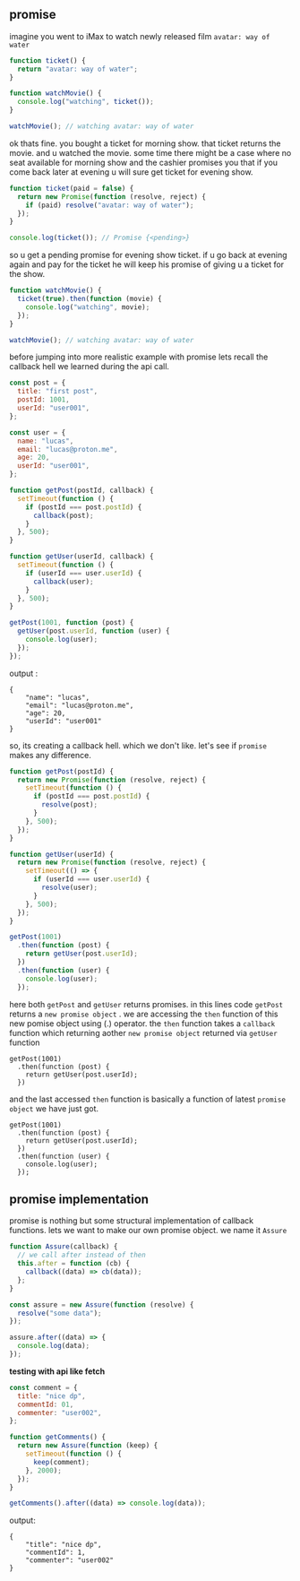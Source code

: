 ## promise
imagine you went to iMax to watch newly released film  `avatar: way of water` 

```js
function ticket() {
  return "avatar: way of water";
}

function watchMovie() {
  console.log("watching", ticket());
}

watchMovie(); // watching avatar: way of water
```

ok thats fine. you bought a ticket for morning show. that ticket returns the movie. and u watched the movie.
some time there might be a case where no seat available for morning show and the cashier promises you that if you come back later at evening u will sure get ticket for evening show.
```js
function ticket(paid = false) {
  return new Promise(function (resolve, reject) {
    if (paid) resolve("avatar: way of water");
  });
} 

console.log(ticket()); // Promise {<pending>}
```

so u get a pending promise for evening show ticket. if u go back at evening again and pay for the ticket he will keep his promise of giving u a ticket for the show.
```js
function watchMovie() {
  ticket(true).then(function (movie) {
    console.log("watching", movie);
  });
}

watchMovie(); // watching avatar: way of water
```

before jumping into more realistic example with promise lets recall the callback hell we learned during the api call.

```js
const post = {
  title: "first post",
  postId: 1001,
  userId: "user001",
};

const user = {
  name: "lucas",
  email: "lucas@proton.me",
  age: 20,
  userId: "user001",
};

function getPost(postId, callback) {
  setTimeout(function () {
    if (postId === post.postId) {
      callback(post);
    }
  }, 500);
}

function getUser(userId, callback) {
  setTimeout(function () {
    if (userId === user.userId) {
      callback(user);
    }
  }, 500);
}

getPost(1001, function (post) {
  getUser(post.userId, function (user) {
    console.log(user);
  });
});
```
output :
```
{
    "name": "lucas",
    "email": "lucas@proton.me",
    "age": 20,
    "userId": "user001"
}
```

so, its creating a callback hell. which we don't like. let's see if `promise` makes any difference.

```js
function getPost(postId) {
  return new Promise(function (resolve, reject) {
    setTimeout(function () {
      if (postId === post.postId) {
        resolve(post);
      }
    }, 500);
  });
}

function getUser(userId) {
  return new Promise(function (resolve, reject) {
    setTimeout(() => {
      if (userId === user.userId) {
        resolve(user);
      }
    }, 500);
  });
}

getPost(1001)
  .then(function (post) {
    return getUser(post.userId);
  })
  .then(function (user) {
    console.log(user);
  });
```

here both `getPost` and `getUser` returns promises. in this lines code `getPost` returns a `new promise object` . we are accessing the `then` function of this new pomise object using (.) operator. the `then` function takes a `callback` function which returning aother `new promise object` returned via `getUser` function
```
getPost(1001)
  .then(function (post) {
    return getUser(post.userId);
  })
```

and the last  accessed `then` function is basically a function of latest `promise object` we have just got. 
```
getPost(1001)
  .then(function (post) {
    return getUser(post.userId);
  })
  .then(function (user) {
    console.log(user);
  });
```

## promise implementation
promise is nothing but some structural implementation of callback functions. lets we want to make our own promise object. we name it `Assure`
```js
function Assure(callback) {
  // we call after instead of then
  this.after = function (cb) {
    callback((data) => cb(data));
  };
}

const assure = new Assure(function (resolve) {
  resolve("some data");
});

assure.after((data) => {
  console.log(data);
});
```

**testing with api like fetch**
```js
const comment = {
  title: "nice dp",
  commentId: 01,
  commenter: "user002",
};

function getComments() {
  return new Assure(function (keep) {
    setTimeout(function () {
      keep(comment);
    }, 2000);
  });
}

getComments().after((data) => console.log(data));
```
output:
```
{
    "title": "nice dp",
    "commentId": 1,
    "commenter": "user002"
}
```